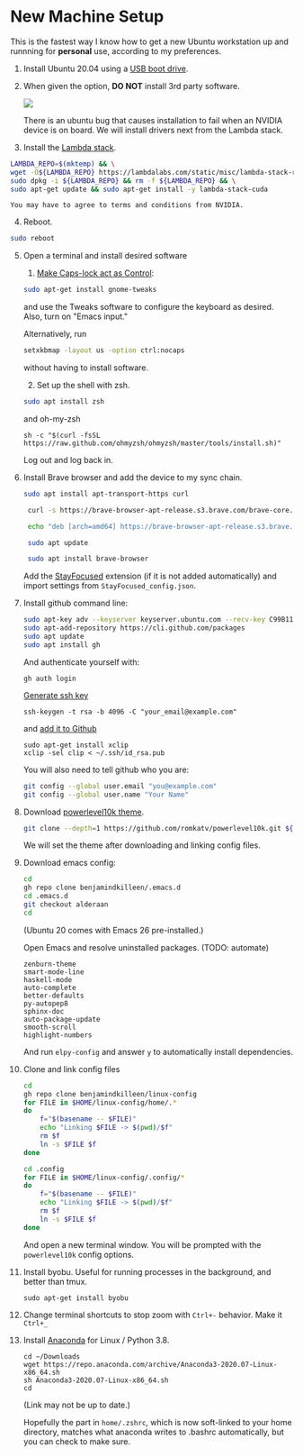 # New Machine Setup

This is the fastest way I know how to get a new Ubuntu workstation up and runnning for **personal**
use, according to my preferences.

1. Install Ubuntu 20.04 using a [USB boot drive](https://ubuntu.com/tutorials/create-a-usb-stick-on-ubuntu#1-overview).
2. When given the option, **DO NOT** install 3rd party software. 

    ![](https://ubuntucommunity.s3.dualstack.us-east-2.amazonaws.com/original/2X/3/32da76fd45eb5300065df0491ec85a0ab3e6e380.png)

    There is an ubuntu bug that causes installation to fail when an NVIDIA device is on board. We will install drivers next from the Lambda stack.

3. Install the [Lambda stack](https://lambdalabs.com/lambda-stack-deep-learning-software).
```bash
LAMBDA_REPO=$(mktemp) && \
wget -O${LAMBDA_REPO} https://lambdalabs.com/static/misc/lambda-stack-repo.deb && \
sudo dpkg -i ${LAMBDA_REPO} && rm -f ${LAMBDA_REPO} && \
sudo apt-get update && sudo apt-get install -y lambda-stack-cuda
```
    You may have to agree to terms and conditions from NVIDIA.

4. Reboot.
```bash
sudo reboot
```

5. Open a terminal and install desired software
   1. [Make Caps-lock act as Control](https://askubuntu.com/questions/33774/how-do-i-remap-the-caps-lock-and-ctrl-keys):
   ```bash
   sudo apt-get install gnome-tweaks
   ```
   and use the Tweaks software to configure the keyboard as desired. Also, turn on "Emacs input."
   
   Alternatively, run
   ```bash
   setxkbmap -layout us -option ctrl:nocaps
   ```
   without having to install software.
   
   2. Set up the shell with zsh.
   ```bash
   sudo apt install zsh
   ```
   and oh-my-zsh
   ```
   sh -c "$(curl -fsSL https://raw.github.com/ohmyzsh/ohmyzsh/master/tools/install.sh)"
   ```
   Log out and log back in.
   
8. Install Brave browser and add the device to my sync chain.
   ```bash
   sudo apt install apt-transport-https curl

    curl -s https://brave-browser-apt-release.s3.brave.com/brave-core.asc | sudo apt-key --keyring /etc/apt/trusted.gpg.d/brave-browser-release.gpg add -

    echo "deb [arch=amd64] https://brave-browser-apt-release.s3.brave.com/ stable main" | sudo tee /etc/apt/sources.list.d/brave-browser-release.list

    sudo apt update

    sudo apt install brave-browser
   ```
   
   Add the
   [StayFocused](https://chrome.google.com/webstore/detail/stayfocusd/laankejkbhbdhmipfmgcngdelahlfoji?hl=en)
   extension (if it is not added automatically) and import settings from `StayFocused_config.json`.

3. Install github command line:
   ```bash 
   sudo apt-key adv --keyserver keyserver.ubuntu.com --recv-key C99B11DEB97541F0
   sudo apt-add-repository https://cli.github.com/packages
   sudo apt update
   sudo apt install gh
   ```
   And authenticate yourself with:
   ```
   gh auth login
   ```
   
   [Generate ssh key](https://docs.github.com/en/free-pro-team@latest/github/authenticating-to-github/generating-a-new-ssh-key-and-adding-it-to-the-ssh-agent)
   ```
   ssh-keygen -t rsa -b 4096 -C "your_email@example.com"
   ```
   and [add it to Github](https://docs.github.com/en/free-pro-team@latest/github/authenticating-to-github/adding-a-new-ssh-key-to-your-github-account) 
   ```
   sudo apt-get install xclip
   xclip -sel clip < ~/.ssh/id_rsa.pub
   ```
   
   You will also need to tell github who you are:
   ```bash
   git config --global user.email "you@example.com"
   git config --global user.name "Your Name"
   ```
      
4. Download [powerlevel10k theme](https://github.com/romkatv/powerlevel10k). 
   ```bash
   git clone --depth=1 https://github.com/romkatv/powerlevel10k.git ${ZSH_CUSTOM:-$HOME/.oh-my-zsh/custom}/themes/powerlevel10k
   ```
   We will set the theme after downloading and linking config files.
      

6. Download emacs config:
   ```bash
   cd
   gh repo clone benjamindkilleen/.emacs.d
   cd .emacs.d
   git checkout alderaan
   cd
   ```
   (Ubuntu 20 comes with Emacs 26 pre-installed.)
  
   Open Emacs and resolve uninstalled packages. (TODO: automate)
   
   ```
   zenburn-theme
   smart-mode-line
   haskell-mode
   auto-complete
   better-defaults
   py-autopep8
   sphinx-doc
   auto-package-update
   smooth-scroll
   highlight-numbers
   ```
   
   And run `elpy-config` and answer `y` to automatically install dependencies.


7. Clone and link config files
   ```bash
   cd
   gh repo clone benjamindkilleen/linux-config
   for FILE in $HOME/linux-config/home/.*
   do
       f="$(basename -- $FILE)"
       echo "Linking $FILE -> $(pwd)/$f"
       rm $f
       ln -s $FILE $f
   done
   
   cd .config
   for FILE in $HOME/linux-config/.config/*
   do
       f="$(basename -- $FILE)"
       echo "Linking $FILE -> $(pwd)/$f"
       rm $f
       ln -s $FILE $f
   done
   ```
    
    And open a new terminal window. You will be prompted with the `powerlevel10k` config options.
    
8. Install byobu. Useful for running processes in the background, and better than tmux.
   ```
   sudo apt-get install byobu
   ```

9. Change terminal shortcuts to stop zoom with `Ctrl+-` behavior. Make it `Ctrl+_`

10. Install [Anaconda](https://www.anaconda.com/products/individual) for Linux / Python 3.8. 
    ```
    cd ~/Downloads
    wget https://repo.anaconda.com/archive/Anaconda3-2020.07-Linux-x86_64.sh
    sh Anaconda3-2020.07-Linux-x86_64.sh
    cd
    ```
    (Link may not be up to date.)
    
    Hopefully the part in `home/.zshrc`, which is now soft-linked to your home directory, matches
    what anaconda writes to .bashrc automatically, but you can check to make sure.

